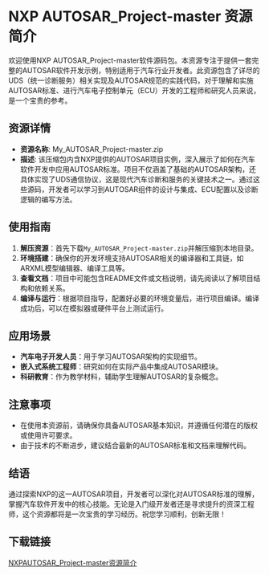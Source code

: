 # NXP AUTOSAR_Project-master 资源简介

欢迎使用NXP AUTOSAR_Project-master软件源码包。本资源专注于提供一套完整的AUTOSAR软件开发示例，特别适用于汽车行业开发者。此资源包含了详尽的UDS（统一诊断服务）相关实现及AUTOSAR规范的实践代码，对于理解和实施AUTOSAR标准、进行汽车电子控制单元（ECU）开发的工程师和研究人员来说，是一个宝贵的参考。

## 资源详情

- **资源名称**: My_AUTOSAR_Project-master.zip
- **描述**: 该压缩包内含NXP提供的AUTOSAR项目实例，深入展示了如何在汽车软件开发中应用AUTOSAR标准。项目不仅涵盖了基础的AUTOSAR架构，还具体实现了UDS通信协议，这是现代汽车诊断和服务的关键技术之一。通过这些源码，开发者可以学习到AUTOSAR组件的设计与集成、ECU配置以及诊断逻辑的编写方法。

## 使用指南

1. **解压资源**：首先下载`My_AUTOSAR_Project-master.zip`并解压缩到本地目录。
2. **环境搭建**：确保你的开发环境支持AUTOSAR相关的编译器和工具链，如ARXML模型编辑器、编译工具等。
3. **查看文档**：项目中可能包含README文件或文档说明，请先阅读以了解项目结构和依赖关系。
4. **编译与运行**：根据项目指导，配置好必要的环境变量后，进行项目编译。编译成功后，可以在模拟器或硬件平台上测试运行。

## 应用场景

- **汽车电子开发人员**：用于学习AUTOSAR架构的实现细节。
- **嵌入式系统工程师**：研究如何在实际产品中集成AUTOSAR模块。
- **科研教育**：作为教学材料，辅助学生理解AUTOSAR的复杂概念。

## 注意事项

- 在使用本资源前，请确保你具备AUTOSAR基本知识，并遵循任何潜在的版权或使用许可要求。
- 由于技术的不断进步，建议结合最新的AUTOSAR标准和文档来理解代码。

## 结语

通过探索NXP的这一AUTOSAR项目，开发者可以深化对AUTOSAR标准的理解，掌握汽车软件开发中的核心技能。无论是入门级开发者还是寻求提升的资深工程师，这个资源都将是一次宝贵的学习经历。祝您学习顺利，创新无限！

## 下载链接

[NXPAUTOSAR_Project-master资源简介](https://pan.quark.cn/s/fe217ae5f09c)